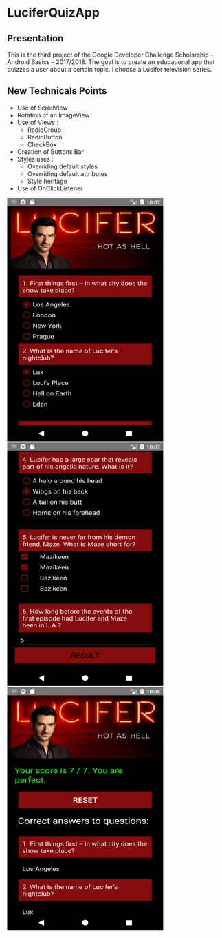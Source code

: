 # LuciferQuizApp
## Presentation
This is the third project of the Google Developer Challenge Scholarship - Android Basics - 2017/2018.
The goal is to create an educational app that quizzes a user about a certain topic.
I choose a Lucifer television series.

## New Technicals Points
* Use of ScrollView
* Rotation of an ImageView
* Use of Views :
  * RadioGroup
  * RadioButton
  * CheckBox
* Creation of Buttons Bar
* Styles uses :
  * Overriding default styles
  * Overriding default attributes
  * Style heritage
 * Use of OnClickListener
 
 <img src="/screenshots/Screenshot1.png" width="363" height="564"><img src="/screenshots/Screenshot2.png" width="363" height="564"><img src="/screenshots/Screenshot3.png" width="363" height="564">
 
 
 
 
